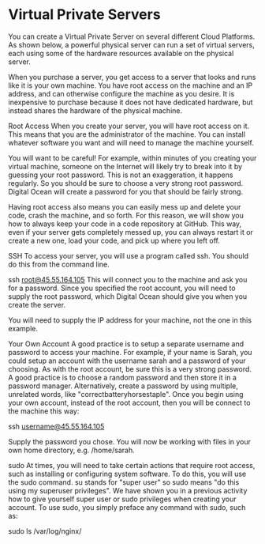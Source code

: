 # Virtual Private Servers
You can create a Virtual Private Server on several different Cloud Platforms. 
As shown below, a powerful physical server can run a set of virtual servers, 
each using some of the hardware resources available on the physical server. 

When you purchase a server, you get access to a server that looks and runs like it is your own machine. 
You have root access on the machine and an IP address, and can otherwise configure the machine as you desire. 
It is inexpensive to purchase because it does not have dedicated hardware, but instead shares the hardware of the physical machine.



Root Access
When you create your server, you will have root access on it. This means that you are the administrator of the machine. You can install whatever software you want and will need to manage the machine yourself.

You will want to be careful! For example, within minutes of you creating your virtual machine, someone on the Internet will likely try to break into it by guessing your root password. This is not an exaggeration, it happens regularly. So you should be sure to choose a very strong root password. Digital Ocean will create a password for you that should be fairly strong.

Having root access also means you can easily mess up and delete your code, crash the machine, and so forth. For this reason, we will show you how to always keep  your code in a code repository at GitHub. This way, even if your server gets completely messed up, you can always restart it or create a new one, load your code, and pick up where you left off.

SSH
To access your server, you will use a program called ssh. You should do this from the command line.

ssh root@45.55.164.105
This will connect you to the machine and ask you for a password. Since you specified the root account, you will need to supply the root password, which Digital Ocean should give you when you create the server.

You will need to supply the IP address for your machine, not the one in this example.

 

Your Own Account
A good practice is to setup a separate username and password to access your machine. For example, if your name is Sarah, you could setup an account with the username sarah and a password of your choosing. As with the root account, be sure this is a very strong password. A good practice is to choose a random password and then store it in a password manager. Alternatively, create a password by using multiple, unrelated words, like "correctbatteryhorsestaple". Once you begin using your own account, instead of the root account, then you will be connect to the machine this way:

ssh username@45.55.164.105

Supply the password you chose. You will now be working with files in your own home directory, e.g. /home/sarah.

sudo
At times, you will need to take certain actions that require root access, such as installing or configuring system software. To do this, you will use the sudo command. su stands for "super user" so sudo means "do this using my superuser privileges". We have shown you in a previous activity how to give yourself super user or sudo privileges when creating your account. To use sudo, you simply preface any command with sudo, such as:

sudo ls /var/log/nginx/
